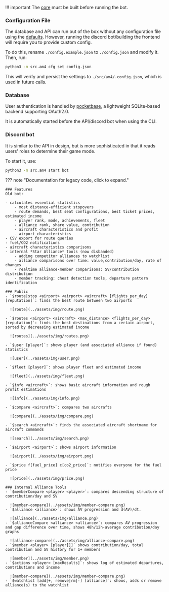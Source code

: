 !!! important
    The [core](./core.md) must be built before running the bot.

### Configuration File
The database and API can run out of the box without any configuration file using the [defaults](https://github.com/cathaypacific8747/am4/tree/master/src/am4/config.py). However, running the discord bot/building the frontend will require you to provide custom config.

To do this, rename `./config.example.json` to `./config.json` and modify it. Then, run:
```sh
python3 -m src.am4 cfg set config.json
```
This will verify and persist the settings to `./src/am4/.config.json`, which is used in future calls.

### Database
User authentication is handled by [pocketbase](https://github.com/pocketbase/pocketbase), a lightweight SQLite-based backend supporting OAuth2.0.

It is automatically started before the API/discord bot when using the CLI.

### Discord bot
It is similar to the API in design, but is more sophisticated in that it reads users' roles to determine their game mode.

To start it, use:
```sh
python3 -m src.am4 start bot
```

??? note "Documentation for legacy code, click to expand."

    ### Features
    Old bot:

    - calculates essential statistics
        - most distance-efficient stopovers
        - route demands, best seat configurations, best ticket prices, estimated income
        - player rank, mode, achievements, fleet
        - alliance rank, share value, contribution
        - aircraft characteristics and profit
        - airport characteristics
    - CSV export for route queries
    - fuel/CO2 notifications
    - aircraft characteristics comparisons
    - internal *Star Alliance* tools (now disbanded)
        - adding competitor alliances to watchlist
        - alliance comparisons over time: value,contribution/day, rate of changes
        - realtime alliance-member comparisons: SV/contribution distribution
        - member tracking: cheat detection tools, departure pattern identification

    ### Public
    - `$route|stop <airport> <airport> <aircraft> [flights_per_day] [reputation]`: finds the best route between two airports
      
      ![route](../assets/img/route.png)

    - `$routes <airport> <aircraft> <max_distance> <flights_per_day> [reputation]`: finds the best destinations from a certain airport, sorted by decreasing estimated income
      
      ![routes](../assets/img/routes.png)

    - `$user [player]`: shows player (and associated alliance if found) statistics
      
      ![user](../assets/img/user.png)

    - `$fleet [player]`: shows player fleet and estimated income
      
      ![fleet](../assets/img/fleet.png)

    - `$info <aircraft>`: shows basic aircraft information and rough profit estimations
      
      ![info](../assets/img/info.png)

    - `$compare <aircraft>`: compares two aircrafts
      
      ![compare](../assets/img/compare.png)

    - `$search <aircraft>`: finds the associated aircraft shortname for aircraft commands
      
      ![search](../assets/img/search.png)

    - `$airport <airport>`: shows airport information
      
      ![airport](../assets/img/airport.png)

    - `$price f[fuel_price] c[co2_price]`: notifies everyone for the fuel price
      
      ![price](../assets/img/price.png)

    ### Internal Alliance Tools
    - `$memberCompare <player> <player>`: compares descending structure of contribution/day and SV
      
      ![member-compare](../assets/img/member-compare.png)
    - `$alliance <alliance>`: shows AV progression and d(AV)/dt.
      
      ![alliance](../assets/img/alliance.png)
    - `$allianceCompare <alliance> <alliance>`: compares AV progression and gap difference over time, shows 48h/12h-average contribution/day graphs
      
      ![alliance-compare](../assets/img/alliance-compare.png)
    - `$member <player> [player[]]` shows contribution/day, total contribution and SV history for 1+ members
      
      ![member](../assets/img/member.png)
    - `$actions <player> [maxResults]`: shows log of estimated departures, contributions and income
      
      ![member-compare](../assets/img/member-compare.png)
    - `$watchlist [add|+, remove|rm|-] [alliance]`: shows, adds or remove alliance(s) to the watchlist
